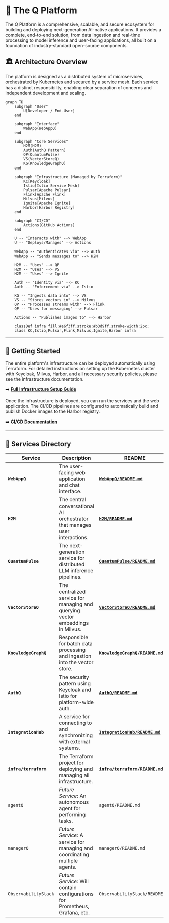 # 🚀 The Q Platform

The Q Platform is a comprehensive, scalable, and secure ecosystem for building and deploying next-generation AI-native applications. It provides a complete, end-to-end solution, from data ingestion and real-time processing to model inference and user-facing applications, all built on a foundation of industry-standard open-source components.

## 🏛️ Architecture Overview

The platform is designed as a distributed system of microservices, orchestrated by Kubernetes and secured by a service mesh. Each service has a distinct responsibility, enabling clear separation of concerns and independent development and scaling.

```mermaid
graph TD
    subgraph "User"
        U[Developer / End-User]
    end

    subgraph "Interface"
        WebApp(WebAppQ)
    end
    
    subgraph "Core Services"
        H2M(H2M)
        Auth(AuthQ Pattern)
        QP(QuantumPulse)
        VS(VectorStoreQ)
        KG(KnowledgeGraphQ)
    end

    subgraph "Infrastructure (Managed by Terraform)"
        KC[Keycloak]
        Istio[Istio Service Mesh]
        Pulsar[Apache Pulsar]
        Flink[Apache Flink]
        Milvus[Milvus]
        Ignite[Apache Ignite]
        Harbor[Harbor Registry]
    end

    subgraph "CI/CD"
        Actions(GitHub Actions)
    end

    U -- "Interacts with" --> WebApp
    U -- "Deploys/Manages" --> Actions
    
    WebApp -- "Authenticates via" --> Auth
    WebApp -- "Sends messages to" --> H2M

    H2M -- "Uses" --> QP
    H2M -- "Uses" --> VS
    H2M -- "Uses" --> Ignite

    Auth -- "Identity via" --> KC
    Auth -- "Enforcement via" --> Istio

    KG -- "Ingests data into" --> VS
    VS -- "Stores vectors in" --> Milvus
    QP -- "Processes streams with" --> Flink
    QP -- "Uses for messaging" --> Pulsar

    Actions -- "Publishes images to" --> Harbor
    
    classDef infra fill:#e6f3ff,stroke:#b3d9ff,stroke-width:2px;
    class KC,Istio,Pulsar,Flink,Milvus,Ignite,Harbor infra
```

---

## 🚀 Getting Started

The entire platform's infrastructure can be deployed automatically using Terraform. For detailed instructions on setting up the Kubernetes cluster with Keycloak, Milvus, Harbor, and all necessary security policies, please see the infrastructure documentation.

➡️ **[Full Infrastructure Setup Guide](./infra/terraform/README.md)**

Once the infrastructure is deployed, you can run the services and the web application. The CI/CD pipelines are configured to automatically build and publish Docker images to the Harbor registry.

➡️ **[CI/CD Documentation](./CI-CD.md)**

---

## 📁 Services Directory

| Service | Description | README |
| --- | --- | --- |
| **`WebAppQ`** | The user-facing web application and chat interface. | [**`WebAppQ/README.md`**](./WebAppQ/README.md) |
| **`H2M`** | The central conversational AI orchestrator that manages user interactions. | [**`H2M/README.md`**](./H2M/README.md) |
| **`QuantumPulse`** | The next-generation service for distributed LLM inference pipelines. | [**`QuantumPulse/README.md`**](./QuantumPulse/README.md) |
| **`VectorStoreQ`** | The centralized service for managing and querying vector embeddings in Milvus. | [**`VectorStoreQ/README.md`**](./VectorStoreQ/README.md) |
| **`KnowledgeGraphQ`**| Responsible for batch data processing and ingestion into the vector store. | [**`KnowledgeGraphQ/README.md`**](./KnowledgeGraphQ/README.md) |
| **`AuthQ`** | The security pattern using Keycloak and Istio for platform-wide auth. | [**`AuthQ/README.md`**](./AuthQ/README.md) |
| **`IntegrationHub`** | A service for connecting to and synchronizing with external systems. | [**`IntegrationHub/README.md`**](./IntegrationHub/README.md) |
| **`infra/terraform`** | The Terraform project for deploying and managing all infrastructure. | [**`infra/terraform/README.md`**](./infra/terraform/README.md) |
| `agentQ` | *Future Service*: An autonomous agent for performing tasks. | `agentQ/README.md` |
| `managerQ` | *Future Service*: A service for managing and coordinating multiple agents. | `managerQ/README.md` |
| `ObservabilityStack`| *Future Service*: Will contain configurations for Prometheus, Grafana, etc. | `ObservabilityStack/README.md` |
